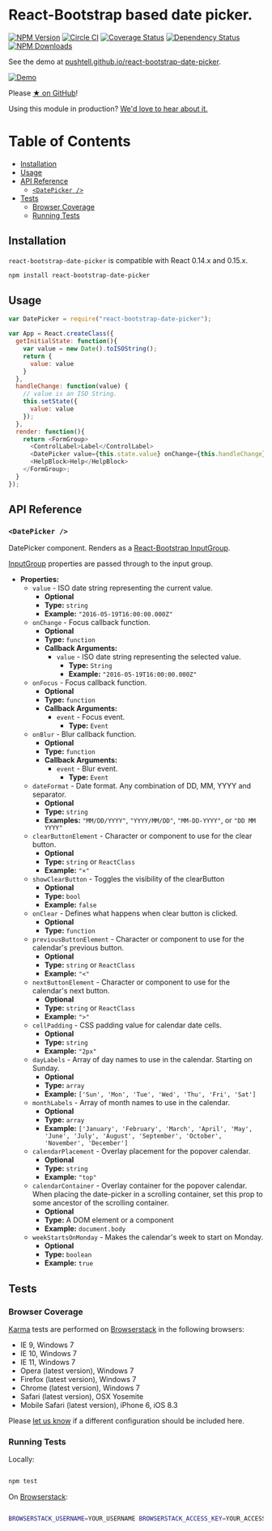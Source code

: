# React-Bootstrap based date picker.

[![NPM Version](https://badge.fury.io/js/react-bootstrap-date-picker.svg)](https://www.npmjs.com/package/react-bootstrap-date-picker)
[![Circle CI](https://circleci.com/gh/pushtell/react-bootstrap-date-picker.svg?style=shield)](https://circleci.com/gh/pushtell/react-bootstrap-date-picker)
[![Coverage Status](https://coveralls.io/repos/pushtell/react-bootstrap-date-picker/badge.svg?branch=master&service=github)](https://coveralls.io/github/pushtell/react-bootstrap-date-picker?branch=master)
[![Dependency Status](https://david-dm.org/pushtell/react-bootstrap-date-picker.svg)](https://david-dm.org/pushtell/react-bootstrap-date-picker)
[![NPM Downloads](https://img.shields.io/npm/dm/react-bootstrap-date-picker.svg?style=flat)](https://www.npmjs.com/package/react-bootstrap-date-picker)

See the demo at [pushtell.github.io/react-bootstrap-date-picker](http://pushtell.github.io/react-bootstrap-date-picker/).

[![Demo](https://cdn.rawgit.com/pushtell/react-bootstrap-date-picker/master/documentation-images/date-picker-screencast.gif)](http://pushtell.github.io/react-bootstrap-date-picker/)

Please [★ on GitHub](https://github.com/pushtell/react-bootstrap-date-picker)!

Using this module in production? [We'd love to hear about it.](https://github.com/pushtell/react-bootstrap-date-picker/issues/17)

<!-- START doctoc generated TOC please keep comment here to allow auto update -->
<!-- DON'T EDIT THIS SECTION, INSTEAD RE-RUN doctoc TO UPDATE -->
<h1>Table of Contents</h1>

- [Installation](#installation)
- [Usage](#usage)
- [API Reference](#api-reference)
  - [`<DatePicker />`](#datepicker-)
- [Tests](#tests)
  - [Browser Coverage](#browser-coverage)
  - [Running Tests](#running-tests)

<!-- END doctoc generated TOC please keep comment here to allow auto update -->

## Installation

`react-bootstrap-date-picker` is compatible with React 0.14.x and 0.15.x.

```bash
npm install react-bootstrap-date-picker
```

## Usage

```js
var DatePicker = require("react-bootstrap-date-picker");

var App = React.createClass({
  getInitialState: function(){
    var value = new Date().toISOString();
    return {
      value: value
    }
  },
  handleChange: function(value) {
    // value is an ISO String.
    this.setState({
      value: value
    });
  },
  render: function(){
    return <FormGroup>
      <ControlLabel>Label</ControlLabel>
      <DatePicker value={this.state.value} onChange={this.handleChange} />
      <HelpBlock>Help</HelpBlock>
    </FormGroup>;
  }
});

```

## API Reference

### `<DatePicker />`

DatePicker component. Renders as a [React-Bootstrap InputGroup](https://react-bootstrap.github.io/components.html#forms-input-groups).

[InputGroup](https://react-bootstrap.github.io/components.html#forms-input-groups) properties are passed through to the input group.

* **Properties:**
  * `value` - ISO date string representing the current value.
    * **Optional**
    * **Type:** `string`
    * **Example:** `"2016-05-19T16:00:00.000Z"`
  * `onChange` - Focus callback function.
    * **Optional**
    * **Type:** `function`
    * **Callback Arguments:**
      * `value` - ISO date string representing the selected value.
        * **Type:** `String`
        * **Example:** `"2016-05-19T16:00:00.000Z"`
  * `onFocus` - Focus callback function.
    * **Optional**
    * **Type:** `function`
    * **Callback Arguments:**
      * `event` - Focus event.
        * **Type:** `Event`
  * `onBlur` - Blur callback function.
    * **Optional**
    * **Type:** `function`
    * **Callback Arguments:**
      * `event` - Blur event.
        * **Type:** `Event`
  * `dateFormat` - Date format. Any combination of DD, MM, YYYY and separator.
    * **Optional**
    * **Type:** `string`
    * **Examples:** `"MM/DD/YYYY"`, `"YYYY/MM/DD"`, `"MM-DD-YYYY"`, or `"DD MM YYYY"`
  * `clearButtonElement` - Character or component to use for the clear button.
    * **Optional**
    * **Type:** `string` or `ReactClass`
    * **Example:** `"×"`
  * `showClearButton` - Toggles the visibility of the clearButton
    * **Optional**
    * **Type:** `bool` 
    * **Example:** `false`
  * `onClear` - Defines what happens when clear button is clicked.
    * **Optional**
    * **Type:** `function`
  * `previousButtonElement` - Character or component to use for the calendar's previous button.
    * **Optional**
    * **Type:** `string` or `ReactClass`
    * **Example:** `"<"`
  * `nextButtonElement` - Character or component to use for the calendar's next button.
    * **Optional**
    * **Type:** `string` or `ReactClass`
    * **Example:** `">"`
  * `cellPadding` - CSS padding value for calendar date cells.
    * **Optional**
    * **Type:** `string`
    * **Example:** `"2px"`
  * `dayLabels` - Array of day names to use in the calendar. Starting on Sunday.
    * **Optional**
    * **Type:** `array`
    * **Example:** `['Sun', 'Mon', 'Tue', 'Wed', 'Thu', 'Fri', 'Sat']`
  * `monthLabels` - Array of month names to use in the calendar.
    * **Optional**
    * **Type:** `array`
    * **Example:** `['January', 'February', 'March', 'April', 'May', 'June', 'July', 'August', 'September', 'October', 'November', 'December']`
  * `calendarPlacement` - Overlay placement for the popover calendar.
    * **Optional**
    * **Type:** `string`
    * **Example:** `"top"`
  * `calendarContainer` - Overlay container for the popover calendar. When placing the date-picker in a scrolling container, set this prop to some ancestor of the scrolling container.
    * **Optional**
    * **Type:** A DOM element or a component
    * **Example:** `document.body`
  * `weekStartsOnMonday` - Makes the calendar's week to start on Monday.
    * **Optional**
    * **Type:** `boolean`
    * **Example:** `true`

## Tests

### Browser Coverage

[Karma](http://karma-runner.github.io/0.13/index.html) tests are performed on [Browserstack](https://www.browserstack.com/) in the following browsers:

* IE 9, Windows 7
* IE 10, Windows 7
* IE 11, Windows 7
* Opera (latest version), Windows 7
* Firefox (latest version), Windows 7
* Chrome (latest version), Windows 7
* Safari (latest version), OSX Yosemite
* Mobile Safari (latest version), iPhone 6, iOS 8.3

Please [let us know](https://github.com/pushtell/react-bootstrap-date-picker/issues/new) if a different configuration should be included here.

### Running Tests

Locally:

```bash

npm test

```

On [Browserstack](https://www.browserstack.com/):

```bash

BROWSERSTACK_USERNAME=YOUR_USERNAME BROWSERSTACK_ACCESS_KEY=YOUR_ACCESS_KEY npm test

```
